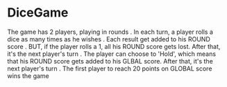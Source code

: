 # DiceGame
The game has 2 players, playing in rounds . In each turn, a player rolls a dice as many times as he  wishes . Each result get added to his ROUND score . BUT, if the player rolls a 1, all his ROUND score gets lost. After that, it's the next player's turn . The player can choose to 'Hold', which means that his ROUND score gets added to his GLBAL score. After that, it's the next player's turn . The first player to reach 20 points on GLOBAL score wins the game
